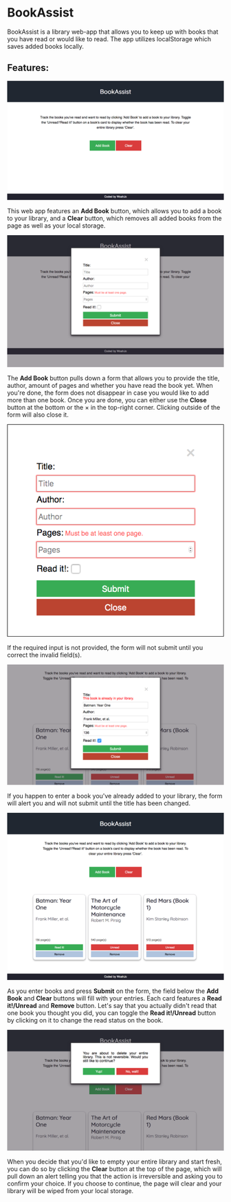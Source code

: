 # BookAssist  
  
BookAssist is a library web-app that allows you to keep up with books that you have read or would like to read. The app utilizes localStorage which saves added books locally.  
  
## Features:  
  
![The starting page without books](images/startPage.png)  
  
This web app features an **Add Book** button, which allows you to add a book to your library, and a **Clear** button, which removes all added books from the page as well as your local storage.  
  
![The book form](images/emptyForm.png)  
  
The **Add Book** button pulls down a form that allows you to provide the title, author, amount of pages and whether you have read the book yet. When you're done, the form does not disappear in case you would like to add more than one book. Once you are done, you can either use the **Close** button at the bottom or the &times; in the top-right corner. Clicking outside of the form will also close it.  
  
![Invalid form input](images/invalidForm.png)  
  
If the required input is not provided, the form will not submit until you correct the invalid field(s).  
   
![Duplicate book](images/duplicatedBook.png)  
  
If you happen to enter a book you've already added to your library, the form will alert you and will not submit until the title has been changed.  
  
![Populated library](images/populatePage.png)  

As you enter books and press **Submit** on the form, the field below the **Add Book** and **Clear** buttons will fill with your entries. Each card features a **Read it!/Unread** and  **Remove** button. Let's say that you actually didn't read that one book you thought you did, you can toggle the **Read it!/Unread** button by clicking on it to change the read status on the book.  
  
![Clearing the library](images/clearPage.png)  
  
When you decide that you'd like to empty your entire library and start fresh, you can do so by clicking the **Clear** button at the top of the page, which will pull down an alert telling you that the action is irreversible and asking you to confirm your choice. If you choose to continue, the page will clear and your library will be wiped from your local storage. 